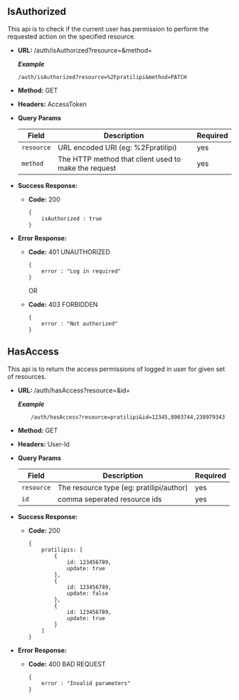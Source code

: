 **IsAuthorized**
----
  This api is to check if the current user has permission to perform the requested action on the specified resource.

* **URL:**
  /auth/isAuthorized?resource=&method=

    ***Example***
    ~~~
    /auth/isAuthorized?resource=%2Fpratilipi&method=PATCH
    ~~~
* **Method:**
  GET

*  **Headers:**
    AccessToken

*  **Query Params**
    
    | Field      | Description                                                    | Required   |
    | ---------- | -------------------------------------------------------------- | ---------- |
    | `resource`   | URL encoded URI (eg: %2Fpratilipi)    | yes        |
    | `method` | The HTTP method that client used to make the request        | yes        |
    

* **Success Response:**
  * **Code:** 200 
    ~~~
    {
        isAuthorized : true 
    }
    ~~~
* **Error Response:**
  * **Code:** 401 UNAUTHORIZED 
    ~~~
    {
        error : "Log in required" 
    }
    ~~~

    OR

  * **Code:** 403 FORBIDDEN 
    ~~~
    {
        error : "Not authorized" 
    }
    ~~~


**HasAccess**
----
  This api is to return the access permissions of logged in user for given set of resources.

* **URL:**
  /auth/hasAccess?resource=&id=
  
    ***Example***
    ~~~
        /auth/hasAccess?resource=pratilipi&id=12345,8903744,238979343
    ~~~

* **Method:**
  GET

*  **Headers:**
    User-Id

*  **Query Params**
    
    | Field      | Description                                                    | Required   |
    | ---------- | -------------------------------------------------------------- | ---------- |
    | `resource`   | The resource type (eg: pratilipi/author)    | yes        |
    | `id` | comma seperated resource ids        | yes        |
    

* **Success Response:**
  * **Code:** 200 
    ~~~
    { 
        pratilipis: [
            {
                id: 123456789,
                update: true
            },
            {
                id: 123456789,
                update: false
            },
            {
                id: 123456789,
                update: true
            }
        ] 
    }
    ~~~
* **Error Response:**
  * **Code:** 400 BAD REQUEST
    ~~~
    { 
        error : "Invalid parameters" 
    }
